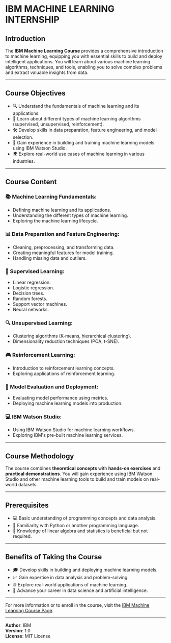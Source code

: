 # IBM MACHINE LEARNING INTERNSHIP 

## Introduction
The **IBM Machine Learning Course** provides a comprehensive introduction to machine learning, equipping you with essential skills to build and deploy intelligent applications. You will learn about various machine learning algorithms, techniques, and tools, enabling you to solve complex problems and extract valuable insights from data.

-----------------------------------------------------------------------------

## Course Objectives
- 🔍 Understand the fundamentals of machine learning and its applications.
- 🤖 Learn about different types of machine learning algorithms (supervised, unsupervised, reinforcement).
- 🛠️ Develop skills in data preparation, feature engineering, and model selection.
- 🚀 Gain experience in building and training machine learning models using IBM Watson Studio.
- 🌍 Explore real-world use cases of machine learning in various industries.

---

## Course Content

### 📚 Machine Learning Fundamentals:
- Defining machine learning and its applications.
- Understanding the different types of machine learning.
- Exploring the machine learning lifecycle.

### 📊 Data Preparation and Feature Engineering:
- Cleaning, preprocessing, and transforming data.
- Creating meaningful features for model training.
- Handling missing data and outliers.

### 🤖 Supervised Learning:
- Linear regression.
- Logistic regression.
- Decision trees.
- Random forests.
- Support vector machines.
- Neural networks.

### 🔍 Unsupervised Learning:
- Clustering algorithms (K-means, hierarchical clustering).
- Dimensionality reduction techniques (PCA, t-SNE).

### 🎮 Reinforcement Learning:
- Introduction to reinforcement learning concepts.
- Exploring applications of reinforcement learning.

### 🧪 Model Evaluation and Deployment:
- Evaluating model performance using metrics.
- Deploying machine learning models into production.

### 💻 IBM Watson Studio:
- Using IBM Watson Studio for machine learning workflows.
- Exploring IBM's pre-built machine learning services.

---

## Course Methodology
The course combines **theoretical concepts** with **hands-on exercises** and **practical demonstrations**. You will gain experience using IBM Watson Studio and other machine learning tools to build and train models on real-world datasets.

---

## Prerequisites
- 💻 Basic understanding of programming concepts and data analysis.
- 🐍 Familiarity with Python or another programming language.
- 📐 Knowledge of linear algebra and statistics is beneficial but not required.

---

## Benefits of Taking the Course
- 🎓 Develop skills in building and deploying machine learning models.
- 📈 Gain expertise in data analysis and problem-solving.
- 🌐 Explore real-world applications of machine learning.
- 🚀 Advance your career in data science and artificial intelligence.

---

For more information or to enroll in the course, visit the [IBM Machine Learning Course Page](https://adroitprolearn.in/course/view.php?id=420).

---

**Author**: IBM  
**Version**: 1.0  
**License**: MIT License
